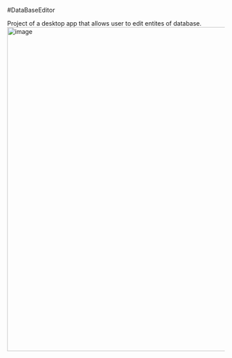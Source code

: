 #DataBaseEditor

Project of a desktop app that allows user to edit entites of database.
<img width="1280" height="749" alt="image" src="https://github.com/user-attachments/assets/057eade8-fca2-4d89-a6fd-9f0693fce35f" />
